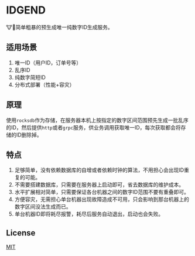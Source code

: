 # IDGEND

🐮🍺简单粗暴的预生成唯一纯数字ID生成服务。

## 适用场景

1. 唯一ID（用户ID，订单号等）
1. 乱序ID
1. 纯数字简短ID
1. 分布式部署（性能+容灾）

## 原理

使用`rocksdb`作为存储，在服务器本机上按指定的数字区间范围预先生成一批乱序的ID，然后提供`http`或者`grpc`服务，供业务调用获取唯一ID，每次获取都会将存储的ID删除掉。

## 特点

1. 足够简单，没有依赖数据库的自增或者依赖时钟的算法，不用担心会出现ID重复的可能。
1. 不需要搭建数据库，只需要在服务器上启动即可，省去数据库的维护成本。
1. 水平扩展相对简单，只需要保证各台机器之间的数字ID范围不要有重叠即可。
1. 方便容灾，无需担心单台机器出现故障造成不可用，只会影响到那台机器上的数字区间没法生成而已。
1. 单台机器ID即将耗尽报警，耗尽后服务自动退出，启动也会失败。

## License

[MIT](https://github.com/jmjoy/idgend/blob/master/LICENSE)
